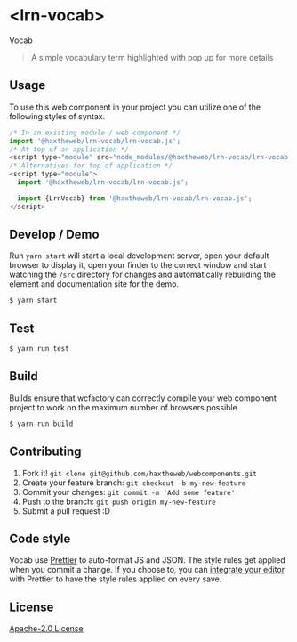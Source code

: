 # &lt;lrn-vocab&gt;

Vocab
> A simple vocabulary term highlighted with pop up for more details

## Usage
To use this web component in your project you can utilize one of the following styles of syntax.

```js
/* In an existing module / web component */
import '@haxtheweb/lrn-vocab/lrn-vocab.js';
/* At top of an application */
<script type="module" src="node_modules/@haxtheweb/lrn-vocab/lrn-vocab.js"></script>
/* Alternatives for top of application */
<script type="module">
  import '@haxtheweb/lrn-vocab/lrn-vocab.js';

  import {LrnVocab} from '@haxtheweb/lrn-vocab/lrn-vocab.js';
</script>
```

## Develop / Demo
Run `yarn start` will start a local development server, open your default browser to display it, open your finder to the correct window and start watching the `/src` directory for changes and automatically rebuilding the element and documentation site for the demo.
```bash
$ yarn start
```

## Test

```bash
$ yarn run test
```

## Build
Builds ensure that wcfactory can correctly compile your web component project to
work on the maximum number of browsers possible.
```bash
$ yarn run build
```

## Contributing

1. Fork it! `git clone git@github.com/haxtheweb/webcomponents.git`
2. Create your feature branch: `git checkout -b my-new-feature`
3. Commit your changes: `git commit -m 'Add some feature'`
4. Push to the branch: `git push origin my-new-feature`
5. Submit a pull request :D

## Code style

Vocab  use [Prettier][prettier] to auto-format JS and JSON.  The style rules get applied when you commit a change.  If you choose to, you can [integrate your editor][prettier-ed] with Prettier to have the style rules applied on every save.

[prettier]: https://github.com/prettier/prettier/
[prettier-ed]: https://github.com/prettier/prettier/#editor-integration
[polyserve]: https://github.com/Polymer/polyserve
[web-component-tester]: https://github.com/Polymer/web-component-tester

## License
[Apache-2.0 License](http://opensource.org/licenses/Apache-2.0)